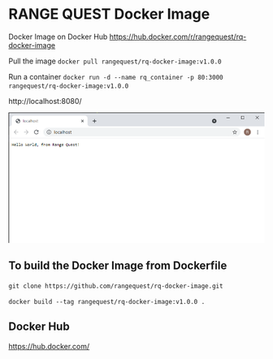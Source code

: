 # RANGE QUEST Docker Image

Docker Image on Docker Hub
https://hub.docker.com/r/rangequest/rq-docker-image

Pull the image
`docker pull rangequest/rq-docker-image:v1.0.0`

Run a container
`docker run -d --name rq_container -p 80:3000 rangequest/rq-docker-image:v1.0.0`

http://localhost:8080/

![Screenshot](screenshot.png)

## To build the Docker Image from Dockerfile

`git clone https://github.com/rangequest/rq-docker-image.git`

`docker build --tag rangequest/rq-docker-image:v1.0.0 .`

## Docker Hub

https://hub.docker.com/



